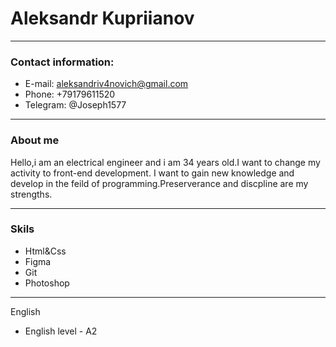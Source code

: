 # Aleksandr Kupriianov
****
### Contact information:
* E-mail: aleksandriv4novich@gmail.com
* Phone: +79179611520
* Telegram: @Joseph1577
****
### About me
Hello,i am an electrical engineer and i am 34 years old.I want to change my activity to front-end development.
I want to gain new knowledge and develop in the feild of programming.Preserverance and discpline are my strengths.
****
### Skils
* Html&Css
* Figma
* Git
* Photoshop
****
English
* English level - A2
